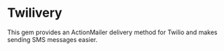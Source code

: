 Twilivery
=========

This gem provides an ActionMailer delivery method for Twilio and makes sending SMS messages easier.
